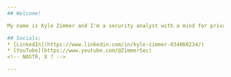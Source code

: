 ```yaml
---
## Welcome!  

My name is Kyle Zimmer and I'm a security analyst with a mind for privacy. I'll be using this account to learn and begin developing a variety of different projects.

## Socials:
* [LinkedIn](https://www.linkedin.com/in/kyle-zimmer-034060234/)   
* [YouTube](https://www.youtube.com/@ZimmerSec)
<!-- NOSTR, X ? -->

---
```

